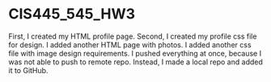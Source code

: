 # CIS445_545_HW3

First, I created my HTML profile page.
Second, I created my profile css file for design.
I added another HTML page with photos.
I added another css file with image design requirements.
I pushed everything at once, because I was not able to push to remote repo. Instead, I made a local repo and added it to GitHub.
